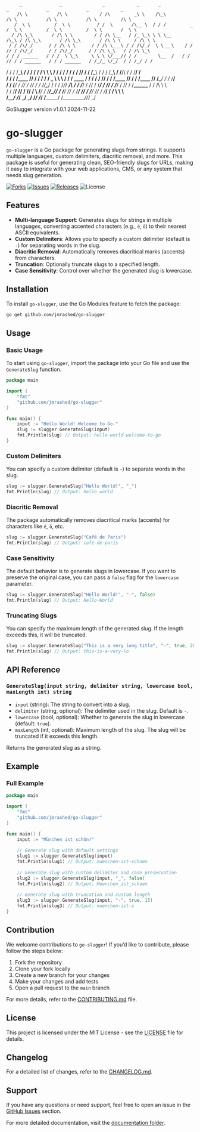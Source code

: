 
         _              _               _            _       _                  _              _              _            _      
        /\ \           /\ \            / /\         _\ \    /\_\               /\ \           /\ \           /\ \         /\ \    
       /  \ \         /  \ \          / /  \       /\__ \  / / /         _    /  \ \         /  \ \         /  \ \       /  \ \   
      / /\ \_\       / /\ \ \        / / /\ \__   / /_ \_\ \ \ \__      /\_\ / /\ \_\       / /\ \_\       / /\ \ \     / /\ \ \  
     / / /\/_/      / / /\ \ \      / / /\ \___\ / / /\/_/  \ \___\    / / // / /\/_/      / / /\/_/      / / /\ \_\   / / /\ \_\ 
    / / / ______   / / /  \ \_\     \ \ \ \/___// / /        \__  /   / / // / / ______   / / / ______   / /_/_ \/_/  / / /_/ / / 
   / / / /\_____\ / / /   / / /      \ \ \     / / /         / / /   / / // / / /\_____\ / / / /\_____\ / /____/\    / / /__\/ /  
  / / /  \/____ // / /   / / /   _    \ \ \   / / / ____    / / /   / / // / /  \/____ // / /  \/____ // /\____\/   / / /_____/   
 / / /_____/ / // / /___/ / /   /_/\__/ / /  / /_/_/ ___/\ / / /___/ / // / /_____/ / // / /_____/ / // / /______  / / /\ \ \     
/ / /______\/ // / /____\/ /    \ \/___/ /  /_______/\__\// / /____\/ // / /______\/ // / /______\/ // / /_______\/ / /  \ \ \    
\/___________/ \/_________/      \_____\/   \_______\/    \/_________/ \/___________/ \/___________/ \/__________/\/_/    \_\/ 

GoSlugger version v1.0.1 2024-11-22

# go-slugger

`go-slugger` is a Go package for generating slugs from strings. It supports multiple languages, custom delimiters, diacritic removal, and more. This package is useful for generating clean, SEO-friendly slugs for URLs, making it easy to integrate with your web applications, CMS, or any system that needs slug generation.

[![Forks](https://img.shields.io/github/forks/jmrashed/go-slugger?style=social)](https://github.com/jmrashed/go-slugger/forks)
[![Issues](https://img.shields.io/github/issues/jmrashed/go-slugger)](https://github.com/jmrashed/go-slugger/issues)
[![Releases](https://img.shields.io/github/downloads/jmrashed/go-slugger/latest/total)](https://github.com/jmrashed/go-slugger/releases)
![License](https://img.shields.io/github/license/jmrashed/go-slugger)

## Features

- **Multi-language Support**: Generates slugs for strings in multiple languages, converting accented characters (e.g., `é`, `ö`) to their nearest ASCII equivalents.
- **Custom Delimiters**: Allows you to specify a custom delimiter (default is `-`) for separating words in the slug.
- **Diacritic Removal**: Automatically removes diacritical marks (accents) from characters.
- **Truncation**: Optionally truncate slugs to a specified length.
- **Case Sensitivity**: Control over whether the generated slug is lowercase.

## Installation

To install `go-slugger`, use the Go Modules feature to fetch the package:

```bash
go get github.com/jmrashed/go-slugger
```

## Usage

### Basic Usage

To start using `go-slugger`, import the package into your Go file and use the `GenerateSlug` function.

```go
package main

import (
    "fmt"
    "github.com/jmrashed/go-slugger"
)

func main() {
    input := "Hello World! Welcome to Go."
    slug := slugger.GenerateSlug(input)
    fmt.Println(slug) // Output: hello-world-welcome-to-go
}
```

### Custom Delimiters

You can specify a custom delimiter (default is `-`) to separate words in the slug.

```go
slug := slugger.GenerateSlug("Hello World!", "_")
fmt.Println(slug) // Output: hello_world
```

### Diacritic Removal

The package automatically removes diacritical marks (accents) for characters like `é`, `ö`, etc.

```go
slug := slugger.GenerateSlug("Café de Paris")
fmt.Println(slug) // Output: cafe-de-paris
```

### Case Sensitivity

The default behavior is to generate slugs in lowercase. If you want to preserve the original case, you can pass a `false` flag for the `lowercase` parameter.

```go
slug := slugger.GenerateSlug("Hello World!", "-", false)
fmt.Println(slug) // Output: Hello-World
```

### Truncating Slugs

You can specify the maximum length of the generated slug. If the length exceeds this, it will be truncated.

```go
slug := slugger.GenerateSlug("This is a very long title", "-", true, 20)
fmt.Println(slug) // Output: this-is-a-very-lo
```

## API Reference

### `GenerateSlug(input string, delimiter string, lowercase bool, maxLength int) string`

- `input` (string): The string to convert into a slug.
- `delimiter` (string, optional): The delimiter used in the slug. Default is `-`.
- `lowercase` (bool, optional): Whether to generate the slug in lowercase (default: `true`).
- `maxLength` (int, optional): Maximum length of the slug. The slug will be truncated if it exceeds this length.

Returns the generated slug as a string.

## Example

### Full Example

```go
package main

import (
    "fmt"
    "github.com/jmrashed/go-slugger"
)

func main() {
    input := "München ist schön!"
    
    // Generate slug with default settings
    slug1 := slugger.GenerateSlug(input)
    fmt.Println(slug1) // Output: muenchen-ist-schoen
    
    // Generate slug with custom delimiter and case preservation
    slug2 := slugger.GenerateSlug(input, "_", false)
    fmt.Println(slug2) // Output: Muenchen_ist_schoen
    
    // Generate slug with truncation and custom length
    slug3 := slugger.GenerateSlug(input, "-", true, 15)
    fmt.Println(slug3) // Output: muenchen-ist-s
}
```

## Contribution

We welcome contributions to `go-slugger`! If you’d like to contribute, please follow the steps below:

1. Fork the repository
2. Clone your fork locally
3. Create a new branch for your changes
4. Make your changes and add tests
5. Open a pull request to the `main` branch

For more details, refer to the [CONTRIBUTING.md](CONTRIBUTING.md) file.

## License

This project is licensed under the MIT License - see the [LICENSE](LICENSE) file for details.

## Changelog

For a detailed list of changes, refer to the [CHANGELOG.md](CHANGELOG.md).

## Support

If you have any questions or need support, feel free to open an issue in the [GitHub Issues](https://github.com/jmrashed/go-slugger/issues) section.

For more detailed documentation, visit the [documentation folder](docs/). 